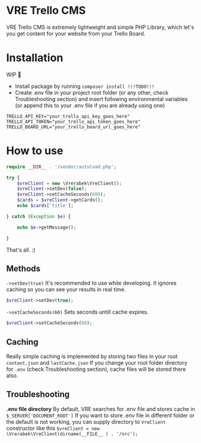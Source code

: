 # VRE Trello CMS

VRE Trello CMS is extremely lightweight and simple PHP Library, which let's you get content for your website from your Trello Board.

# Installation
WIP 🔨
- Install package by running ```composer install !!!TODO!!!```
- Create .env file in your project root folder (or any other, check Troubleshooting section) and insert following environmental variables (or append this to your .env file if you are already using one)
```
TRELLO_API_KEY="your_trello_api_key_goes_here"
TRELLO_API_TOKEN="your_trello_api_token_goes_here"
TRELLO_BOARD_URL="your_trello_board_url_goes_here"
```

# How to use
```php
require __DIR__ . '/vendor/autoload.php';

try {
    $vreClient = new \Vrerabek\VreClient();
    $vreClient->setDev(false);
    $vreClient->setCacheSeconds(600);
    $cards = $vreClient->getCards();
    echo $cards['title'];

} catch (Exception $e) {

    echo $e->getMessage();

}
```
That's all. :)

## Methods
```->setDev(true)``` It's recommended to use  while developing. It ignores caching so you can see your results in real time. 
```php
$vreClient->setDev(true);
```

```->setCacheSeconds(60)``` Sets seconds untill cache expires.
```php
$vreClient->setCacheSeconds(60);
```


## Caching
Really simple caching is implemented by storing two files in your root ```content.json``` and ```lastCache.json```
If you change your root folder directory for ```.env``` (check Troubleshooting section), cache files will be stored there also.

## Troubleshooting
**.env file directory**
By default, VRE searches for .env file and stores cache in ```$_SERVER['DOCUMENT_ROOT']``` 
If you want to store .env file in different folder or the default is not working, you can supply directory to ```VreClient``` constructor like this ```$vreClient = new \Vrerabek\VreClient(dirname(__FILE__ ) . '/src');```



